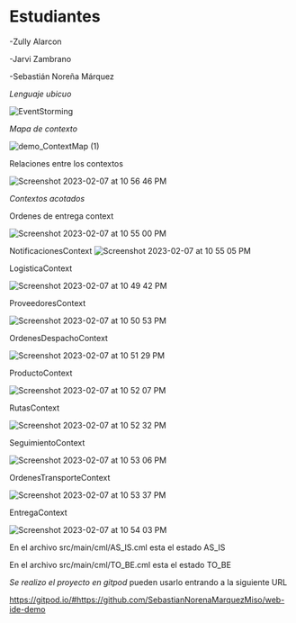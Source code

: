 # Estudiantes 
-Zully Alarcon

-Jarvi Zambrano

-Sebastián Noreña Márquez

*Lenguaje ubicuo* 

![EventStorming](https://user-images.githubusercontent.com/78800255/217425717-a1d54046-0771-4a21-b7d3-30b7c2c69956.jpg)


*Mapa de contexto* 

![demo_ContextMap (1)](https://user-images.githubusercontent.com/78800255/217425900-a11b727c-9cdc-4eff-9ba9-b077cd2674fd.png)

Relaciones entre los contextos 

![Screenshot 2023-02-07 at 10 56 46 PM](https://user-images.githubusercontent.com/78800255/217429349-ba73ea27-b5ee-4b02-8980-9256b4de993e.png)


*Contextos acotados* 

Ordenes de entrega context

![Screenshot 2023-02-07 at 10 55 00 PM](https://user-images.githubusercontent.com/78800255/217428885-374a7828-0a05-4614-9fc5-b3c98b0fb262.png)


NotificacionesContext
![Screenshot 2023-02-07 at 10 55 05 PM](https://user-images.githubusercontent.com/78800255/217428918-2084ece0-46b4-4268-bd92-36ba208ecde7.png)


LogisticaContext

![Screenshot 2023-02-07 at 10 49 42 PM](https://user-images.githubusercontent.com/78800255/217427477-b1b3b1ac-d5ab-4499-b5e1-035f61c5008a.png)

ProveedoresContext

![Screenshot 2023-02-07 at 10 50 53 PM](https://user-images.githubusercontent.com/78800255/217427717-9630a945-3060-4bec-992d-6fe6cb8a3fb9.png)


OrdenesDespachoContext

![Screenshot 2023-02-07 at 10 51 29 PM](https://user-images.githubusercontent.com/78800255/217427938-f70a86d5-af3f-4011-ae49-9292857a6a5a.png)


ProductoContext

![Screenshot 2023-02-07 at 10 52 07 PM](https://user-images.githubusercontent.com/78800255/217428066-e3e8b0de-2291-4321-aa86-879e2711d046.png)

RutasContext

![Screenshot 2023-02-07 at 10 52 32 PM](https://user-images.githubusercontent.com/78800255/217428184-df8ae1a7-6f74-41ce-9281-7cf50f750afd.png)

SeguimientoContext

![Screenshot 2023-02-07 at 10 53 06 PM](https://user-images.githubusercontent.com/78800255/217428341-92c05572-4c77-4c4e-b465-f7aadd8c0448.png)

OrdenesTransporteContext

![Screenshot 2023-02-07 at 10 53 37 PM](https://user-images.githubusercontent.com/78800255/217428419-a0f27bdd-e8f3-47b0-8a72-8b8f6309cf41.png)

EntregaContext

![Screenshot 2023-02-07 at 10 54 03 PM](https://user-images.githubusercontent.com/78800255/217428575-6bcf99e8-1bc6-4e9f-9275-bdefd982637e.png)


En el archivo src/main/cml/AS_IS.cml  esta el estado AS_IS

En el archivo src/main/cml/TO_BE.cml  esta el estado TO_BE


*Se realizo el proyecto en gitpod*
pueden usarlo entrando a la siguiente URL

https://gitpod.io/#https://github.com/SebastianNorenaMarquezMiso/web-ide-demo



